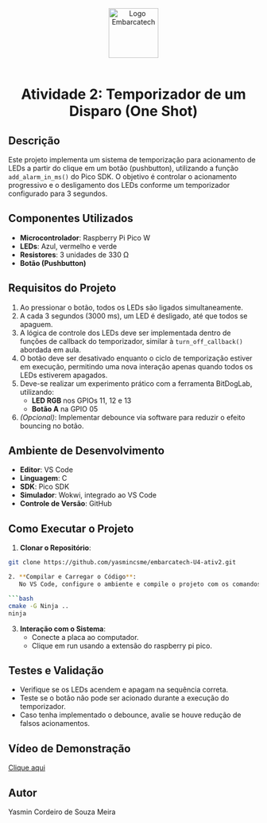 <div align="center">
    <img src="https://moodle.embarcatech.cepedi.org.br/pluginfile.php/1/theme_moove/logo/1733422525/Group%20658.png" alt="Logo Embarcatech" height="100">
</div>

<br>


<div align="center">

# Atividade 2: Temporizador de um Disparo (One Shot)

</div>


## Descrição
Este projeto implementa um sistema de temporização para acionamento de LEDs a partir do clique em um botão (pushbutton), utilizando a função `add_alarm_in_ms()` do Pico SDK. O objetivo é controlar o acionamento progressivo e o desligamento dos LEDs conforme um temporizador configurado para 3 segundos.

## Componentes Utilizados
- **Microcontrolador**: Raspberry Pi Pico W
- **LEDs**: Azul, vermelho e verde
- **Resistores**: 3 unidades de 330 Ω
- **Botão (Pushbutton)**

## Requisitos do Projeto
1. Ao pressionar o botão, todos os LEDs são ligados simultaneamente.
2. A cada 3 segundos (3000 ms), um LED é desligado, até que todos se apaguem.
3. A lógica de controle dos LEDs deve ser implementada dentro de funções de callback do temporizador, similar à `turn_off_callback()` abordada em aula.
4. O botão deve ser desativado enquanto o ciclo de temporização estiver em execução, permitindo uma nova interação apenas quando todos os LEDs estiverem apagados.
5. Deve-se realizar um experimento prático com a ferramenta BitDogLab, utilizando:
   - **LED RGB** nos GPIOs 11, 12 e 13
   - **Botão A** na GPIO 05
6. *(Opcional)*: Implementar debounce via software para reduzir o efeito bouncing no botão.

## Ambiente de Desenvolvimento
- **Editor**: VS Code
- **Linguagem**: C
- **SDK**: Pico SDK
- **Simulador**: Wokwi, integrado ao VS Code
- **Controle de Versão**: GitHub

## Como Executar o Projeto
1. **Clonar o Repositório**:

```bash
git clone https://github.com/yasmincsme/embarcatech-U4-ativ2.git

2. **Compilar e Carregar o Código**:
   No VS Code, configure o ambiente e compile o projeto com os comandos:

```bash	
cmake -G Ninja ..
ninja
```

3. **Interação com o Sistema**:
   - Conecte a placa ao computador.
   - Clique em run usando a extensão do raspberry pi pico.


## Testes e Validação
- Verifique se os LEDs acendem e apagam na sequência correta.
- Teste se o botão não pode ser acionado durante a execução do temporizador.
- Caso tenha implementado o debounce, avalie se houve redução de falsos acionamentos.

## Vídeo de Demonstração

[Clique aqui](https://youtu.be/tUTgC4oqwOw)

## Autor
Yasmin Cordeiro de Souza Meira

